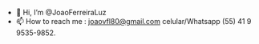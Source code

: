- 👋 Hi, I’m @JoaoFerreiraLuz
- 📫 How to reach me : joaovfl80@gmail.com  celular/Whatsapp (55) 41 9 9535-9852.

<!---

--->

